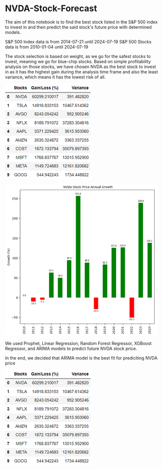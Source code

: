 # NVDA-Stock-Forecast
The aim of this notebook is to find the best stock listed in the S&amp;P 500 index to invest in and then predict the said stock's future price with determined models.

S&amp;P 500 Index data is from 2014-07-21 until 2024-07-19 S&amp;P 500 Stocks data is from 2010-01-04 until 2024-07-19

The stock selection is based on weight, as we go for the safest stocks to invest, meaning we go for blue-chip stocks. Based on simple profitability analysis on those stocks, we have chosen NVDA as the best stock to invest in as it has the highest gain during the analysis time frame and also the least variance, which means it has the lowest risk of all.

![NVDA STOCK COMPARISON](https://github.com/ChrisAntococt471/NVDA-Stock-Forecast/blob/main/STOCKS%20GAIN%20COMPARISON.png)

![NVDA STOCK GROWTH](https://github.com/ChrisAntococt471/NVDA-Stock-Forecast/blob/main/NVDA%20ANNUAL%20GROWTH.png)

We used Prophet, Linear Regression, Random Forest Regressor, XGBoost Regressor, and ARIMA models to predict future NVDA stock price.

In the end, we decided that ARIMA model is the best fit for prediciting NVDA price

![ARIMA](https://github.com/ChrisAntococt471/NVDA-Stock-Forecast/blob/main/STOCKS%20GAIN%20COMPARISON.png)
